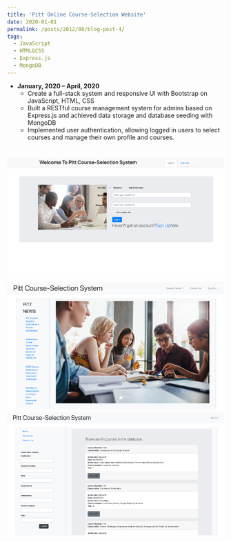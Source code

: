 ```yaml
---
title: 'Pitt Online Course-Selection Website'
date: 2020-01-01
permalink: /posts/2012/08/blog-post-4/
tags:
  - JavaScript
  - HTML&CSS
  - Express.js
  - MongoDB
---
```


* **January, 2020 – April, 2020** 
    * Create a full-stack system and responsive UI with Bootstrap on JavaScript, HTML, CSS
    * Built a RESTful course management system for admins based on Express.js and achieved data storage and database seeding with MongoDB
    * Implemented user authentication, allowing logged in users to select courses and manage their own profile and courses.

![alt text](/images/course1.png)
![alt text](/images/course2.png)
![alt text](/images/course9.png)
======

